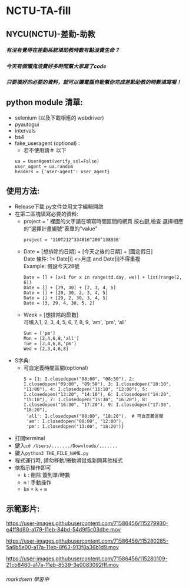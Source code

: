 # NCTU-TA-fill

## NYCU(NCTU)-差勤-助教
##### 有沒有覺得在差勤系統填助教時數有點浪費生命？  
##### 今天有個懶鬼浪費好多時間幫大家寫了code  
##### 只要填好的必要的資料，就可以讓電腦自動幫你完成差勤助教的時數填寫喔！  
  
  
## python module 清單:
- selenium (以及下載相應的 webdriver)  
- pyautogui  
- intervals  
- bs4
- fake_useragent (optional) :  
    - 若不使用請＃ 以下  
    ```
    ua = UserAgent(verify_ssl=False)
    user_agent = ua.random
    headers = {'user-agent': user_agent}
    ```
  
  
## 使用方法:
- Release下載.py文件並用文字編輯開啟  
- 在第二區塊填寫必要的資料:  
  - project = ' 裡面的文字請在填寫時間區間的網頁 按右鍵,檢查 選擇相應的“選擇計畫編號”表單的"value"
    ```
    project = '110T212^334816^200^138336'
    ```
  - Date = [想排除的日期] + [今天之後的日期] + [國定假日]  
    Date 條件: 1< Date[i] <=月底 and Date[i]不得重複  
    Example:  假設今天28號  
    ```
    Date = [] + [x+1 for x in range(td.day, we)] + list(range(2, 6))
    Date = [] + [29, 30] + [2, 3, 4, 5]
    Date = [] + [29, 30, 2, 3, 4, 5]
    Date = [] + [29, 2, 30, 3, 4, 5]
    Date = [3, 29, 4, 30, 5, 2]
    ```
  - Week = [想排除的節數]  
    可填入1, 2, 3, 4, 5, 6, 7, 8, 9, 'am', 'pm', 'all'
    ```
    Sun = ['pm']
    Mon = [2,4,6,8,'all']
    Tue = [2,4,6,8,'pm']
    Wed = [2,3,4,6,8]
    ```
- S字典:  
  - 可自定義時間區間(optional)
    ```
    S = {1: I.closedopen("08:00", "08:50"), 2: I.closedopen("09:00", "09:50"), 3: I.closedopen("10:10", "11:00"), 4: I.closedopen("11:10", "12:00"), 5: I.closedopen("13:20", "14:10"), 6: I.closedopen("14:20", "15:10"), 7: I.closedopen("15:30", "16:20"), 8: I.closedopen("16:30", "17:20"), 9: I.closedopen("17:30", "18:20"),
     'all': I.closedopen("08:00", "18:20"),  # 可自定義區間
     'am': I.closedopen("08:00", "12:00"),
     'pm': I.closedopen("13:00", "18:20")}
     ```
- 打開terminal  
- 鍵入```cd /Users/......./Downloads/.......```
- 鍵入```python3 THE_FILE_NAME.py```
- 程式運行時, 請勿移動/捲動滑鼠或新開其他程式
- 依指示操作即可
  - ```k``` : 刪除 簽到單/時數
  - ```m``` : 手動操作
  - ```km``` = ```k``` + ```m```


## 示範影片:


https://user-images.githubusercontent.com/71586456/115279930-e4ff8d80-a179-11eb-84bd-54d9f5c03dbe.mov




https://user-images.githubusercontent.com/71586456/115280285-5a6b5e00-a17a-11eb-8f63-913f8a36b1d9.mov




https://user-images.githubusercontent.com/71586456/115280109-21cb8480-a17a-11eb-8539-3e0083092fff.mov



###### markdown 學習中
